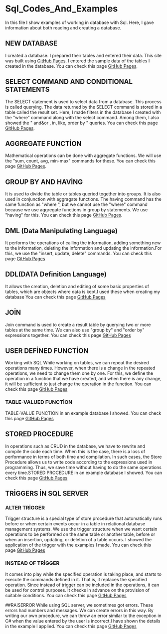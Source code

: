 # Sql_Codes_And_Examples
In this file I show examples of working in database with Sql. Here, I gave information about both reading and creating a database.

## NEW DATABASE
I created a database. I prepared their tables and entered their data.
This site was built using [GitHub Pages](https://github.com/oguzhanKomcu/Sql_Codes_And_Examples/blob/main/tire_and_rim_shop1.sql).
I entered the sample data of the tables I created in the database.
You can check this page [GitHub Pages](https://github.com/oguzhanKomcu/Sql_Codes_And_Examples/blob/main/tire_and_rim_shop1.sql).
 

## SELECT COMMAND AND CONDITIONAL STATEMENTS 
The SELECT statement is used to select data from a database. This process is called querying. The data returned by the SELECT command is stored in a table called the result set.
Here, I made filters in the database I created with the "where" command along with the select command. Among them, I also showed the " and&or , in, like, order by " queries.
You can check this page [GitHub Pages](https://github.com/oguzhanKomcu/Sql_Codes_And_Examples/blob/main/SqlReadFunction.sql).

## AGGREGATE FUNCTİON
Mathematical operations can be done with aggregate functions. We will use the "sum, count, avg, min-max" commands for these.
You can check this page [GitHub Pages](https://github.com/oguzhanKomcu/Sql_Codes_And_Examples/blob/main/AggrageteFunction.sql).

## GROUP BY AND HAVİNG 
 It is used to divide the table or tables queried together into groups. It is also used in conjunction with aggragate functions.
 The having command has the same function as "where ", but we cannot use the "where" command because we use aggregate functions in group by statements. We use "having" for this.
 You can check this page [GitHub Pages](https://github.com/oguzhanKomcu/Sql_Codes_And_Examples/blob/main/GroupbyHaving.sql).
 
## DML (Data Manipulating Language)
 It performs the operations of calling the information, adding something new to the information, deleting the information and updating the information.For this, we use the     "insert, update, delete" commands.
 You can check this page [GitHub Pages](https://github.com/oguzhanKomcu/Sql_Codes_And_Examples/blob/main/DML(DataManipulatingLanguage).sql)

## DDL(DATA Definition Language)
It allows the creation, deletion and editing of some basic properties of tables, which are objects where data is kept.I used these when creating my database
You can check this page [GitHub Pages](https://github.com/oguzhanKomcu/Sql_Codes_And_Examples/blob/main/DDL(DATADefinitionLanguage).sql)

## JOİN
Join command is used to create a result table by querying two or more tables at the same time. We can also use "group by" and "order by" expressions together.
You can check this page [GitHub Pages](https://github.com/oguzhanKomcu/Sql_Codes_And_Examples/blob/main/Joins.sql)

## USER DEFİNED FUNCTİON
Working with SQL While working on tables, we can repeat the desired operations many times. However, when there is a change in the repeated operations, we need to change them one by one. For this, we define the operation in a function that we have created, and when there is any change, it will be sufficient to just change the operation in the function.
You can check this page [GitHub Pages](https://github.com/oguzhanKomcu/Sql_Codes_And_Examples/blob/main/UserDefinedFunction.sql)

### TABLE-VALUED FUNCTİON
TABLE-VALUE FUNCTION in an example database I showed.
You can check this page [GitHub Pages](https://github.com/oguzhanKomcu/Sql_Codes_And_Examples/blob/main/TABLE-VALUED%20FUNCT%C4%B0ON.sql)

## STORED PROCEDURE
In operations such as CRUD in the database, we have to rewrite and compile the code each time. When this is the case, there is a loss of performance in terms of both time and compilation. In such cases, the Store Procedure allows us to write code according to the expressions used in programming. Thus, we save time without having to do the same operations every time.STORED PROCEDURE in an example database I showed. 
You can check this page [GitHub Pages](https://github.com/oguzhanKomcu/Sql_Codes_And_Examples/blob/main/STORED%20PROCEDURE.sql)

## TRİGGERS İN SQL SERVER
### ALTER TRİGGER 
Trigger structure is a special type of store procedure that automatically runs before or when certain events occur in a table in relational database management systems. We use the trigger structure when we want certain operations to be performed on the same table or another table, before or when an insertion, updating, or deletion of a table occurs. I showed the application of the trigger with the examples I made.
You can check this page [GitHub Pages](https://github.com/oguzhanKomcu/Sql_Codes_And_Examples/blob/main/Trigger%C4%B0nSQL.sql)

### INSTEAD OF TRİGGER
It comes into play while the specified operation is taking place, and starts to execute the commands defined in it. That is, it replaces the specified operation. Since instead of trigger can be included in the operations, it can be used for control purposes. It checks in advance on the provision of suitable conditions.
You can check this page [GitHub Pages](https://github.com/oguzhanKomcu/Sql_Codes_And_Examples/blob/main/InsteadOfTriggers.sql)

##RAISERROR
While using SQL server, we sometimes got errors. These errors had numbers and messages. We can create errors in this way. By writing our own procedure, we can throw an error similar to the exception in C# when the value entered by the user is incorrect.I have shown the details in the example I applied.
You can check this page [GitHub Pages](https://github.com/oguzhanKomcu/Sql_Codes_And_Examples/blob/main/RAISERROR.sql)

